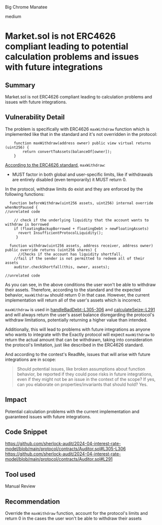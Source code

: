 Big Chrome Manatee

medium

# Market.sol is not ERC4626 compliant leading to potential calculation problems and issues with future integrations

## Summary
Market.sol is not ERC4626 compliant leading to calculation problems and issues with future integrations. 
## Vulnerability Detail
The problem is specifically with ERC4626 `maxWithdraw` function which is implemented like that in the standard and it's not overridden in the protocol:
```solidity
    function maxWithdraw(address owner) public view virtual returns (uint256) {
        return convertToAssets(balanceOf[owner]);
    }
```
[According to the ERC4626 standard](https://eips.ethereum.org/EIPS/eip-4626#maxwithdraw), `maxWithdraw`:
- MUST factor in both global and user-specific limits, like if withdrawals are entirely disabled (even temporarily) it MUST return 0.

In the protocol, withdraw limits do exist and they are enforced by the following functions:
```solidity
  function beforeWithdraw(uint256 assets, uint256) internal override whenNotPaused {
//unrelated code
    
    // check if the underlying liquidity that the account wants to withdraw is borrowed
    if (floatingBackupBorrowed + floatingDebt > newFloatingAssets) 
      revert InsufficientProtocolLiquidity();
     }

  function withdraw(uint256 assets, address receiver, address owner) public override returns (uint256 shares) { 
      //Checks if the account has liquidity shortfall.
    //fail if the sender is not permitted to redeem all of their assets
    auditor.checkShortfall(this, owner, assets);
    
//unrelated code
```
As you can see, in the above conditions the user won't be able to withdraw their assets. Therefore, according to the standard and the expected behavior, `maxWithdraw` should return 0 in that case. However, the current implementation will return all of the user's assets which is incorrect. 

`maxWithdraw` is used in [handleBadDebt::L305-306](https://github.com/sherlock-audit/2024-04-interest-rate-model/blob/main/protocol/contracts/Auditor.sol#L305-L306) and [calculateSeize::L291](https://github.com/sherlock-audit/2024-04-interest-rate-model/blob/main/protocol/contracts/Auditor.sol#L291) and will always return the user's asset balance disregarding the protocol's withdraw limitations, potentially returning a higher value than intended. 

Additionally, this will lead to problems with future integrations as anyone who wants to integrate with the Exactly protocol will expect `maxWithdraw` to return the actual amount that can be withdrawn, taking into consideration the protocol's limitation, just like described in the ERC4626 standard.

And according to the contest's ReadMe, issues that will arise with future integrations are in scope:

> Should potential issues, like broken assumptions about function behavior, be reported if they could pose risks in future integrations, even if they might not be an issue in the context of the scope? If yes, can you elaborate on properties/invariants that should hold?
> Yes.

## Impact
Potential calculation problems with the current implementation and guaranteed issues with future integrations.
## Code Snippet
https://github.com/sherlock-audit/2024-04-interest-rate-model/blob/main/protocol/contracts/Auditor.sol#L305-L306
https://github.com/sherlock-audit/2024-04-interest-rate-model/blob/main/protocol/contracts/Auditor.sol#L291
## Tool used

Manual Review

## Recommendation
Override the `maxWithdraw` function, account for the protocol's limits and return 0 in the cases the user won't be able to withdraw their assets